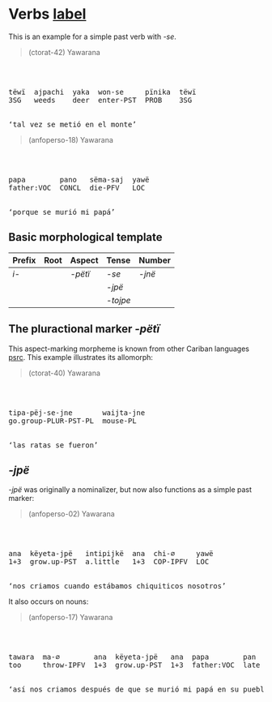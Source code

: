 # Verbs [label](sec:verbs) 

This is an example for a simple past verb with _-se_.





> (ctorat-42) Yawarana
<pre>



tëwï  ajpachi  yaka  won-se     pïnika  tëwï  
3SG   weeds    deer  enter-PST  PROB    3SG  


‘tal vez se metió en el monte’
</pre>






> (anfoperso-18) Yawarana
<pre>



papa        pano   sëma-saj  yawë  
father:VOC  CONCL  die-PFV   LOC  


‘porque se murió mi papá’
</pre>



## Basic morphological template

| Prefix   | Root   | Aspect     | Tense        | Number      |
|:---------|:-------|:-----------|:-------------|:------------|
| _i-_ |        | _-pëtï_ | _-se_  | _-jnë_ |
|          |        |            | _-jpë_ |             |
|          |        |            | _-tojpe_  |             |

## The pluractional marker _-pëtï_
This aspect-marking morpheme is known from other Cariban languages [psrc](mattiola2020pluractional).
This example illustrates its  allomorph:





> (ctorat-40) Yawarana
<pre>



tipa-pëj-se-jne       waijta-jne  
go.group-PLUR-PST-PL  mouse-PL  


‘las ratas se fueron’
</pre>


## _-jpë_
_-jpë_ was originally a nominalizer, but now also functions as a simple past marker:





> (anfoperso-02) Yawarana
<pre>



ana  këyeta-jpë   intipijkë  ana  chi-∅     yawë  
1+3  grow.up-PST  a.little   1+3  COP-IPFV  LOC  


‘nos criamos cuando estábamos chiquiticos nosotros’
</pre>


It also occurs on nouns:





> (anfoperso-17) Yawarana
<pre>



tawara  ma-∅        ana  këyeta-jpë   ana  papa        pan   pata-jpë  të-∅  
too     throw-IPFV  1+3  grow.up-PST  1+3  father:VOC  late  axe-PST   go-IPFV  


‘así nos criamos después de que se murió mi papá en su pueblo’
</pre>

